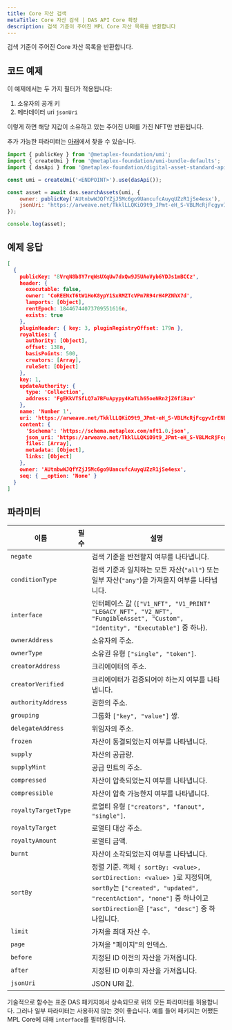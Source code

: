 ```yaml
---
title: Core 자산 검색
metaTitle: Core 자산 검색 | DAS API Core 확장
description: 검색 기준이 주어진 MPL Core 자산 목록을 반환합니다
---
```


검색 기준이 주어진 Core 자산 목록을 반환합니다.

## 코드 예제

이 예제에서는 두 가지 필터가 적용됩니다:
1. 소유자의 공개 키
2. 메타데이터 uri `jsonUri`

이렇게 하면 해당 지갑이 소유하고 있는 주어진 URI를 가진 NFT만 반환됩니다.

추가 가능한 파라미터는 [아래](#parameters)에서 찾을 수 있습니다.

```js
import { publicKey } from '@metaplex-foundation/umi';
import { createUmi } from '@metaplex-foundation/umi-bundle-defaults';
import { dasApi } from '@metaplex-foundation/digital-asset-standard-api';

const umi = createUmi('<ENDPOINT>').use(dasApi());

const asset = await das.searchAssets(umi, {
    owner: publicKey('AUtnbwWJQfYZjJ5Mc6go9UancufcAuyqUZzR1jSe4esx'),
    jsonUri: 'https://arweave.net/TkklLLQKiO9t9_JPmt-eH_S-VBLMcRjFcgyvIrENBzA',
});

console.log(asset);
```

## 예제 응답
```json
[
  {
    publicKey: '8VrqN8b8Y7rqWsUXqUw7dxQw9J5UAoVyb6YDJs1mBCCz',
    header: {
      executable: false,
      owner: 'CoREENxT6tW1HoK8ypY1SxRMZTcVPm7R94rH4PZNhX7d',
      lamports: [Object],
      rentEpoch: 18446744073709551616n,
      exists: true
    },
    pluginHeader: { key: 3, pluginRegistryOffset: 179n },
    royalties: {
      authority: [Object],
      offset: 138n,
      basisPoints: 500,
      creators: [Array],
      ruleSet: [Object]
    },
    key: 1,
    updateAuthority: {
      type: 'Collection',
      address: 'FgEKkVTSfLQ7a7BFuApypy4KaTLh65oeNRn2jZ6fiBav'
    },
    name: 'Number 1',
    uri: 'https://arweave.net/TkklLLQKiO9t9_JPmt-eH_S-VBLMcRjFcgyvIrENBzA',
    content: {
      '$schema': 'https://schema.metaplex.com/nft1.0.json',
      json_uri: 'https://arweave.net/TkklLLQKiO9t9_JPmt-eH_S-VBLMcRjFcgyvIrENBzA',
      files: [Array],
      metadata: [Object],
      links: [Object]
    },
    owner: 'AUtnbwWJQfYZjJ5Mc6go9UancufcAuyqUZzR1jSe4esx',
    seq: { __option: 'None' }
  }
]
```

## 파라미터

| 이름                | 필수 | 설명                                |
| ------------------- | :------: | ------------------------------------------ |
| `negate`            |          | 검색 기준을 반전할지 여부를 나타냅니다.  |
| `conditionType`     |          | 검색 기준과 일치하는 모든 자산(`"all"`) 또는 일부 자산(`"any"`)을 가져올지 여부를 나타냅니다.  |
| `interface`         |          | 인터페이스 값 (`["V1_NFT", "V1_PRINT" "LEGACY_NFT", "V2_NFT", "FungibleAsset", "Custom", "Identity", "Executable"]` 중 하나).  |
| `ownerAddress`      |          | 소유자의 주소.  |
| `ownerType`         |          | 소유권 유형 `["single", "token"]`.  |
| `creatorAddress`    |          | 크리에이터의 주소.  |
| `creatorVerified`   |          | 크리에이터가 검증되어야 하는지 여부를 나타냅니다.  |
| `authorityAddress`  |          | 권한의 주소.  |
| `grouping`          |          | 그룹화 `["key", "value"]` 쌍.  |
| `delegateAddress`   |          | 위임자의 주소.  |
| `frozen`            |          | 자산이 동결되었는지 여부를 나타냅니다.  |
| `supply`            |          | 자산의 공급량.  |
| `supplyMint`        |          | 공급 민트의 주소.  |
| `compressed`        |          | 자산이 압축되었는지 여부를 나타냅니다.  |
| `compressible`      |          | 자산이 압축 가능한지 여부를 나타냅니다.  |
| `royaltyTargetType` |          | 로열티 유형 `["creators", "fanout", "single"]`.  |
| `royaltyTarget`     |          | 로열티 대상 주소.  |
| `royaltyAmount`     |          | 로열티 금액.  |
| `burnt`             |          | 자산이 소각되었는지 여부를 나타냅니다.  |
| `sortBy`            |          | 정렬 기준. 객체 `{ sortBy: <value>, sortDirection: <value> }`로 지정되며, `sortBy`는 `["created", "updated", "recentAction", "none"]` 중 하나이고 `sortDirection`은 `["asc", "desc"]` 중 하나입니다.     |
| `limit`             |          | 가져올 최대 자산 수.  |
| `page`              |          | 가져올 "페이지"의 인덱스.       |
| `before`            |          | 지정된 ID 이전의 자산을 가져옵니다.   |
| `after`             |          | 지정된 ID 이후의 자산을 가져옵니다.    |
| `jsonUri`           |          | JSON URI 값.  |

기술적으로 함수는 표준 DAS 패키지에서 상속되므로 위의 모든 파라미터를 허용합니다. 그러나 일부 파라미터는 사용하지 않는 것이 좋습니다. 예를 들어 패키지는 어쨌든 MPL Core에 대해 `interface`를 필터링합니다.

